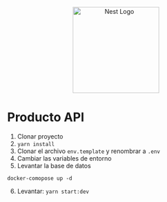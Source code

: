 <p align="center">
  <a href="http://nestjs.com/" target="blank"><img src="https://nestjs.com/img/logo-small.svg" width="200" alt="Nest Logo" /></a>
</p>

# Producto API

1. Clonar proyecto
2. ```yarn install```
3. Clonar el archivo ```env.template``` y renombrar a ```.env```
4. Cambiar las variables de entorno
5. Levantar la base de datos
```
docker-comopose up -d
```
6. Levantar: ```yarn start:dev```